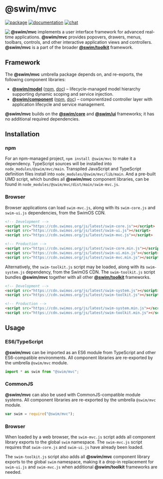 # @swim/mvc

[![package](https://img.shields.io/npm/v/@swim/mvc.svg)](https://www.npmjs.com/package/@swim/mvc)
[![documentation](https://img.shields.io/badge/doc-TypeDoc-blue.svg)](https://docs.swimos.org/js/latest/modules/_swim_mvc.html)
[![chat](https://img.shields.io/badge/chat-Gitter-green.svg)](https://gitter.im/swimos/community)

<a href="https://www.swimos.org"><img src="https://docs.swimos.org/readme/marlin-blue.svg" align="left"></a>

**@swim/mvc** implements a user interface framework for advanced real-time
applications.  **@swim/mvc** provides popovers, drawers, menus, toolbars,
controls, and other interactive application views and controllers.
**@swim/mvc** is a part of the broader
[**@swim/toolkit**](https://github.com/swimos/swim/tree/master/swim-toolkit-js/@swim/toolkit) framework.

## Framework

The **@swim/mvc** umbrella package depends on, and re-exports, the following
component libraries:

- [**@swim/model**](https://github.com/swimos/swim/tree/master/swim-toolkit-js/swim-mvc-js/@swim/model)
  ([npm](https://www.npmjs.com/package/@swim/model),
  [doc](https://docs.swimos.org/js/latest/modules/_swim_model.html)) –
  lifecycle-managed model hierarchy supporting dynamic scoping and service injection.
- [**@swim/component**](https://github.com/swimos/swim/tree/master/swim-toolkit-js/swim-mvc-js/@swim/component)
  ([npm](https://www.npmjs.com/package/@swim/component),
  [doc](https://docs.swimos.org/js/latest/modules/_swim_component.html)) –
  componentized controller layer with application lifecycle and service management.

**@swim/mvc** builds on the [**@swim/core**](https://github.com/swimos/swim/tree/master/swim-system-js/swim-core-js/@swim/core)
and [**@swim/ui**](https://github.com/swimos/swim/tree/master/swim-toolkit-js/swim-mvc-js/@swim/ui)
frameworks; it has no additional required dependencies.

## Installation

### npm

For an npm-managed project, `npm install @swim/mvc` to make it a dependency.
TypeScript sources will be installed into `node_modules/@swim/mvc/main`.
Transpiled JavaScript and TypeScript definition files install into
`node_modules/@swim/mvc/lib/main`.  And a pre-built UMD script, which
bundles all **@swim/mvc** component libraries, can be found in
`node_modules/@swim/mvc/dist/main/swim-mvc.js`.

### Browser

Browser applications can load `swim-mvc.js`, along with its `swim-core.js`
and `swim-ui.js` dependencies, from the SwimOS CDN.

```html
<!-- Development -->
<script src="https://cdn.swimos.org/js/latest/swim-core.js"></script>
<script src="https://cdn.swimos.org/js/latest/swim-ui.js"></script>
<script src="https://cdn.swimos.org/js/latest/swim-mvc.js"></script>

<!-- Production -->
<script src="https://cdn.swimos.org/js/latest/swim-core.min.js"></script>
<script src="https://cdn.swimos.org/js/latest/swim-ui.min.js"></script>
<script src="https://cdn.swimos.org/js/latest/swim-mvc.min.js"></script>
```

Alternatively, the `swim-toolkit.js` script may be loaded, along with its
`swim-system.js` dependency, from the SwimOS CDN.  The `swim-toolkit.js`
script bundles **@swim/mvc** together with all other
[**@swim/toolkit**](https://github.com/swimos/swim/tree/master/swim-toolkit-js/@swim/toolkit)
frameworks.

```html
<!-- Development -->
<script src="https://cdn.swimos.org/js/latest/swim-system.js"></script>
<script src="https://cdn.swimos.org/js/latest/swim-toolkit.js"></script>

<!-- Production -->
<script src="https://cdn.swimos.org/js/latest/swim-system.min.js"></script>
<script src="https://cdn.swimos.org/js/latest/swim-toolkit.min.js"></script>
```

## Usage

### ES6/TypeScript

**@swim/mvc** can be imported as an ES6 module from TypeScript and other
ES6-compatible environments.  All component libraries are re-exported by
the umbrella `@swim/mvc` module.

```typescript
import * as swim from "@swim/mvc";
```

### CommonJS

**@swim/mvc** can also be used with CommonJS-compatible module systems.
All component libraries are re-exported by the umbrella `@swim/mvc` module.

```javascript
var swim = require("@swim/mvc");
```

### Browser

When loaded by a web browser, the `swim-mvc.js` script adds all component
library exports to the global `swim` namespace.  The `swim-mvc.js` script
requires that `swim-core.js` and `swim-ui.js` have already been loaded.

The `swim-toolkit.js` script also adds all **@swim/mvc** component library
exports to the global `swim` namespace, making it a drop-in replacement
for `swim-ui.js` and `swim-mvc.js` when additional **@swim/toolkit**
frameworks are needed.
